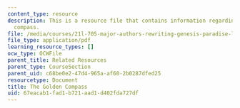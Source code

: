 ```yaml
---
content_type: resource
description: This is a resource file that contains information regarding the golden
  compass.
file: /media/courses/21l-705-major-authors-rewriting-genesis-paradise-lost-and-twentieth-century-fantasy-spring-2009/67eacab1fad1b721aad1d402fda727df_MIT21L_705S09_golden_comp.pdf
file_type: application/pdf
learning_resource_types: []
ocw_type: OCWFile
parent_title: Related Resources
parent_type: CourseSection
parent_uid: c68be0e2-47d4-965a-af60-2b0287dfed25
resourcetype: Document
title: The Golden Compass
uid: 67eacab1-fad1-b721-aad1-d402fda727df
---
```

